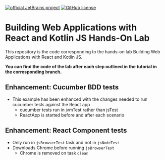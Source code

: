 [![official JetBrains project](https://jb.gg/badges/official.svg)](https://confluence.jetbrains.com/display/ALL/JetBrains+on+GitHub)
[![GitHub license](https://img.shields.io/badge/license-Apache%20License%202.0-blue.svg?style=flat)](https://www.apache.org/licenses/LICENSE-2.0)

# Building Web Applications with React and Kotlin JS Hands-On Lab

This repository is the code corresponding to the hands-on lab Building Web Applications with React and Kotlin JS.

**You can find the code of the lab after each step outlined in the tutorial in the corresponding branch.**

## Enhancement: Cucumber BDD tests

* This example has been enhanced with the changes needed to run cucumber tests against the React app 
  - cucumber tests run in jvmTest rather than jsTest
  - ReactApp is started before and after each scenario

## Enhancement: React Component tests

* Only run in `jsBrowserTest` task and not in `jsNodeTest`
* Downloads Chrome before running `jsBrowserTest`
  * Chrome is removed on task `clean`